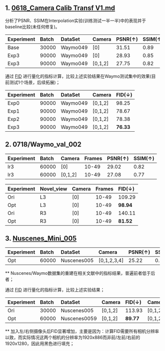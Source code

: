 ## 1. [0618_Camera Calib Transf V1.md](https://github.com/tianshapojun/Saimo/blob/main/3D%20GS/Diffusion%20Fixer/0618_Camera%20Calib%20Transf%20V1.md)
分析了PSNR、SSIM在Interpolation实验(训练测试一半一半)中的表现并于baseline比较(未任何修复)。

| Experiment   | Batch  |   DataSet |   Camera |    PSNR(↑) |    SSIM(↑) |
|:----------|:----------|:------|:--------|:--------|:--------|
| Base   |30000 |   Waymo049 |[0]        |    31.51|     0.89|
| Exp3   |90000 |   Waymo049 |[0]        |    28.93|     0.85|
| Exp3   |90000 |   Waymo049 |[0,1,2]    |    27.75|     0.82| 

通过 [FID](https://proceedings.neurips.cc/paper/2017/hash/8a1d694707eb0fefe65871369074926d-Abstract.html) 进行量化的指标计算，比较上述实验结果在Waymo测试集中的效果(目前测试1个场景，后续拓展)；

| Experiment   | Batch  |   DataSet |   Camera |    FID(↓) |
|:----------|:----------|:------|:--------|:--------|
| Exp0   |90000 |   Waymo049 |[0,1,2]    |    98.25| 
| Exp1   |90000 |   Waymo049 |[0,1,2]    |    78.67| 
| Exp2   |90000 |   Waymo049 |[0,1,2]    |    78.38| 
| Exp3   |90000 |   Waymo049 |[0,1,2]    |    **76.33**| 

## 2. 0718/Waymo_val_002

| Experiment   | Batch   |   Camera |  Frames  | PSNR(↑) |    SSIM(↑) |
|:----------|:------|:--------|:--------|:--------|:--------|
| lr3   |60000 |[0]        |  10-49  |  29.02|     0.82|
| lr3   |60000 |[0,1,2]    |  10-49  |  27.08|     0.77| 

| Experiment   | Novel_view   |   Camera |  Frames  |    FID(↓) |
|:----------|:------|:--------|:--------|:--------|
| Ori   | L3 |[0] |  10-49  |109.29|
| Opt   | L3 |[0] |  10-49  | **98.94**|
| Ori   | R3 |[0] |  10-49  |140.11|
| Opt   | R3 |[0] |  10-49  | **81.52**|

## 3. [Nuscenes_Mini_005](https://github.com/tianshapojun/Saimo/blob/main/3D%20GS/Diffusion%20Fixer/0806_Nuscenes%20Dataset%20Test.md)

| Experiment   | Batch  |   DataSet |   Camera |    PSNR(↑) |    SSIM(↑) |
|:----------|:----------|:------|:--------|:--------|:--------|
| Opt   |60000 |   Nuscenes005 |[0,1,2,3,4]        |    25.22|     0.78|

** Nuscenes/Waymo数据集的重建在相关文献中的指标结果，普遍前者低于后者；

通过 [FID](https://proceedings.neurips.cc/paper/2017/hash/8a1d694707eb0fefe65871369074926d-Abstract.html) 进行量化的指标计算，比较上述实验结果；

| Experiment   | Batch  |   DataSet |   Camera |    FID(↓) |   Camera |    FID(↓) |
|:----------|:----------|:------|:--------|:--------|:--------|:--------|
| Ori   |30000 |   Nuscenes005 |[0,1,2]    |    113.93    |[0,1,2,3,4]    |    160.52| 
| Opt   |60000 |   Nuscenes0059|[0,1,2]    |    **89.77** |[0,1,2,3,4]    |    **123.24**|

** 加入左/右侧摄像头后FID显著增加，主要是因为：计算FID需要所有相机分辨率以致，而实际情况这两个相机的分辨率为1920x886而非前/左前/右前的1920x1280，因此用黑色进行填充；
